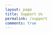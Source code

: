 ```yaml
---
layout: page
title: Support Us
permalink: /support
comments: true
---
```


<div class="row justify-content-between">
<div class="col-md-8 pr-5">

</div> 
